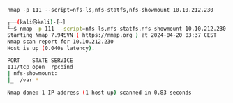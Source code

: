 
`nmap -p 111 --script=nfs-ls,nfs-statfs,nfs-showmount 10.10.212.230`


```sh
┌──(kali㉿kali)-[~]
└─$ nmap -p 111 --script=nfs-ls,nfs-statfs,nfs-showmount 10.10.212.230
Starting Nmap 7.94SVN ( https://nmap.org ) at 2024-04-20 03:37 CEST
Nmap scan report for 10.10.212.230
Host is up (0.040s latency).

PORT    STATE SERVICE
111/tcp open  rpcbind
| nfs-showmount: 
|_  /var *

Nmap done: 1 IP address (1 host up) scanned in 0.83 seconds
```
